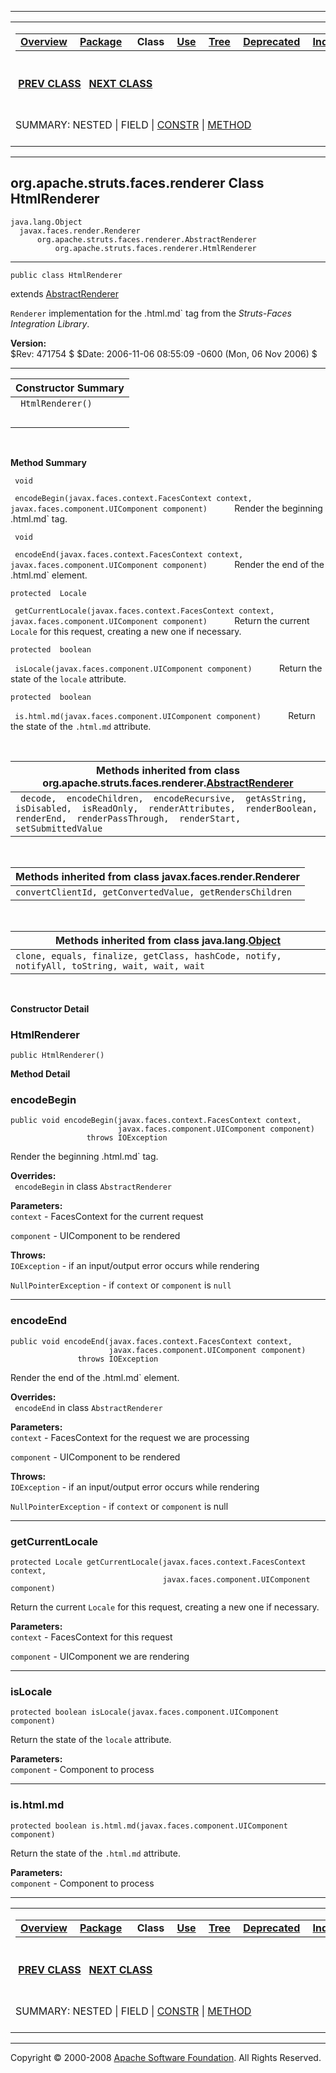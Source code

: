 ------------------------------------------------------------------------

<span id="navbar_top"></span> [](#skip-navbar_top "Skip navigation links")

<table>
<colgroup>
<col width="50%" />
<col width="50%" />
</colgroup>
<tbody>
<tr class="odd">
<td align="left"><span id="navbar_top_firstrow"></span>
<table>
<tbody>
<tr class="odd">
<td align="left"><a href="../../../../../overview-summary.html.md"><strong>Overview</strong></a> </td>
<td align="left"><a href="package-summary.html.md"><strong>Package</strong></a> </td>
<td align="left"> <strong>Class</strong> </td>
<td align="left"><a href="class-use/HtmlRenderer.html.md"><strong>Use</strong></a> </td>
<td align="left"><a href="package-tree.html.md"><strong>Tree</strong></a> </td>
<td align="left"><a href="../../../../../deprecated-list.html.md"><strong>Deprecated</strong></a> </td>
<td align="left"><a href="../../../../../index-all.html.md"><strong>Index</strong></a> </td>
<td align="left"><a href="../../../../../help-doc.html.md"><strong>Help</strong></a> </td>
</tr>
</tbody>
</table></td>
<td align="left"></td>
</tr>
<tr class="even">
<td align="left"> <a href="../../../../../org/apache/struts/faces/renderer/FormRenderer.html.md" title="class in org.apache.struts.faces.renderer"><strong>PREV CLASS</strong></a>   <a href="../../../../../org/apache/struts/faces/renderer/MessageRenderer.html" title="class in org.apache.struts.faces.renderer"><strong>NEXT CLASS</strong></a></td>
<td align="left"><a href="../../../../../index.html.md?org/apache/struts/faces/renderer/HtmlRenderer.html"><strong>FRAMES</strong></a>    <a href="HtmlRenderer.html"><strong>NO FRAMES</strong></a>    
<a href="../../../../../allclasses-noframe.html.md"><strong>All Classes</strong></a></td>
</tr>
<tr class="odd">
<td align="left">SUMMARY: NESTED | FIELD | <a href="#constructor_summary">CONSTR</a> | <a href="#method_summary">METHOD</a></td>
<td align="left">DETAIL: FIELD | <a href="#constructor_detail">CONSTR</a> | <a href="#method_detail">METHOD</a></td>
</tr>
</tbody>
</table>

<span id="skip-navbar_top"></span>

------------------------------------------------------------------------

org.apache.struts.faces.renderer
 Class HtmlRenderer
--------------------------------

    java.lang.Object
      javax.faces.render.Renderer
          org.apache.struts.faces.renderer.AbstractRenderer
              org.apache.struts.faces.renderer.HtmlRenderer

------------------------------------------------------------------------

    public class HtmlRenderer

extends [AbstractRenderer](../../../../../org/apache/struts/faces/renderer/AbstractRenderer.html.md "class in org.apache.struts.faces.renderer")

`Renderer` implementation for the .html.md` tag from the *Struts-Faces Integration Library*.

**Version:**  
$Rev: 471754 $ $Date: 2006-11-06 08:55:09 -0600 (Mon, 06 Nov 2006) $

------------------------------------------------------------------------

<span id="constructor_summary"></span>

| **Constructor Summary** |
|-------------------------|
| ` HtmlRenderer()`       
                          |

  <span id="method_summary"></span>

**Method Summary**

` void`

` encodeBegin(javax.faces.context.FacesContext context, javax.faces.component.UIComponent component)`
           Render the beginning .html.md` tag.

` void`

` encodeEnd(javax.faces.context.FacesContext context, javax.faces.component.UIComponent component)`
           Render the end of the .html.md` element.

`protected  Locale`

` getCurrentLocale(javax.faces.context.FacesContext context, javax.faces.component.UIComponent component)`
           Return the current `Locale` for this request, creating a new one if necessary.

`protected  boolean`

` isLocale(javax.faces.component.UIComponent component)`
           Return the state of the `locale` attribute.

`protected  boolean`

` is.html.md(javax.faces.component.UIComponent component)`
           Return the state of the `.html.md` attribute.

 <span id="methods_inherited_from_class_org.apache.struts.faces.renderer.AbstractRenderer"></span>

| **Methods inherited from class org.apache.struts.faces.renderer.[AbstractRenderer](../../../../../org/apache/struts/faces/renderer/AbstractRenderer.html.md "class in org.apache.struts.faces.renderer")** |
|---------------------------------------------------------------------------------------------------------------------------------------------------------------------------------------------------------|
| ` decode,  encodeChildren,  encodeRecursive,  getAsString,  isDisabled,  isReadOnly,  renderAttributes,  renderBoolean,  renderEnd,  renderPassThrough,  renderStart,  setSubmittedValue`               |

 <span id="methods_inherited_from_class_javax.faces.render.Renderer"></span>

| **Methods inherited from class javax.faces.render.Renderer** |
|--------------------------------------------------------------|
| `convertClientId, getConvertedValue, getRendersChildren`     |

 <span id="methods_inherited_from_class_java.lang.Object"></span>

| **Methods inherited from class java.lang.[Object](http://java.sun.com/j2se/1.4.2/docs/api/java/lang/Object.html.md?is-external=true "class or interface in java.lang")** |
|-----------------------------------------------------------------------------------------------------------------------------------------------------------------------|
| `clone, equals, finalize, getClass, hashCode, notify, notifyAll, toString, wait, wait, wait`                                                                          |

 

<span id="constructor_detail"></span>

**Constructor Detail**

### HtmlRenderer

    public HtmlRenderer()

<span id="method_detail"></span>

**Method Detail**

### encodeBegin

    public void encodeBegin(javax.faces.context.FacesContext context,
                            javax.faces.component.UIComponent component)
                     throws IOException

Render the beginning .html.md` tag.

**Overrides:**  
` encodeBegin` in class `AbstractRenderer`

<!-- -->

**Parameters:**  
`context` - FacesContext for the current request

`component` - UIComponent to be rendered

**Throws:**  
`IOException` - if an input/output error occurs while rendering

`NullPointerException` - if `context` or `component` is `null`

------------------------------------------------------------------------

### encodeEnd

    public void encodeEnd(javax.faces.context.FacesContext context,
                          javax.faces.component.UIComponent component)
                   throws IOException

Render the end of the .html.md` element.

**Overrides:**  
` encodeEnd` in class `AbstractRenderer`

<!-- -->

**Parameters:**  
`context` - FacesContext for the request we are processing

`component` - UIComponent to be rendered

**Throws:**  
`IOException` - if an input/output error occurs while rendering

`NullPointerException` - if `context` or `component` is null

------------------------------------------------------------------------

### getCurrentLocale

    protected Locale getCurrentLocale(javax.faces.context.FacesContext context,
                                      javax.faces.component.UIComponent component)

Return the current `Locale` for this request, creating a new one if necessary.

**Parameters:**  
`context` - FacesContext for this request

`component` - UIComponent we are rendering

------------------------------------------------------------------------

### isLocale

    protected boolean isLocale(javax.faces.component.UIComponent component)

Return the state of the `locale` attribute.

**Parameters:**  
`component` - Component to process

------------------------------------------------------------------------

### is.html.md

    protected boolean is.html.md(javax.faces.component.UIComponent component)

Return the state of the `.html.md` attribute.

**Parameters:**  
`component` - Component to process

------------------------------------------------------------------------

<span id="navbar_bottom"></span> [](#skip-navbar_bottom "Skip navigation links")

<table>
<colgroup>
<col width="50%" />
<col width="50%" />
</colgroup>
<tbody>
<tr class="odd">
<td align="left"><span id="navbar_bottom_firstrow"></span>
<table>
<tbody>
<tr class="odd">
<td align="left"><a href="../../../../../overview-summary.html.md"><strong>Overview</strong></a> </td>
<td align="left"><a href="package-summary.html.md"><strong>Package</strong></a> </td>
<td align="left"> <strong>Class</strong> </td>
<td align="left"><a href="class-use/HtmlRenderer.html.md"><strong>Use</strong></a> </td>
<td align="left"><a href="package-tree.html.md"><strong>Tree</strong></a> </td>
<td align="left"><a href="../../../../../deprecated-list.html.md"><strong>Deprecated</strong></a> </td>
<td align="left"><a href="../../../../../index-all.html.md"><strong>Index</strong></a> </td>
<td align="left"><a href="../../../../../help-doc.html.md"><strong>Help</strong></a> </td>
</tr>
</tbody>
</table></td>
<td align="left"></td>
</tr>
<tr class="even">
<td align="left"> <a href="../../../../../org/apache/struts/faces/renderer/FormRenderer.html.md" title="class in org.apache.struts.faces.renderer"><strong>PREV CLASS</strong></a>   <a href="../../../../../org/apache/struts/faces/renderer/MessageRenderer.html" title="class in org.apache.struts.faces.renderer"><strong>NEXT CLASS</strong></a></td>
<td align="left"><a href="../../../../../index.html.md?org/apache/struts/faces/renderer/HtmlRenderer.html"><strong>FRAMES</strong></a>    <a href="HtmlRenderer.html"><strong>NO FRAMES</strong></a>    
<a href="../../../../../allclasses-noframe.html.md"><strong>All Classes</strong></a></td>
</tr>
<tr class="odd">
<td align="left">SUMMARY: NESTED | FIELD | <a href="#constructor_summary">CONSTR</a> | <a href="#method_summary">METHOD</a></td>
<td align="left">DETAIL: FIELD | <a href="#constructor_detail">CONSTR</a> | <a href="#method_detail">METHOD</a></td>
</tr>
</tbody>
</table>

<span id="skip-navbar_bottom"></span>

------------------------------------------------------------------------

Copyright © 2000-2008 [Apache Software Foundation](http://www.apache.org/). All Rights Reserved.
